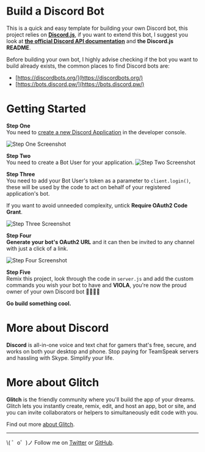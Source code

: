 Build a Discord Bot
=========================

This is a quick and easy template for building your own Discord bot, this project relies on **[Discord.js](https://github.com/hydrabolt/discord.js/)**, if you want to extend this bot, I suggest you look at **[the official Discord API documentation](https://discordapp.com/developers/docs/intro)** and **the Discord.js README**.

Before building your own bot, I highly advise checking if the bot you want to build already exists, the common places to find Discord bots are:
* [https://discordbots.org/](https://discordbots.org/)
* [https://bots.discord.pw/](https://bots.discord.pw/)
  
# Getting Started

**Step One**  
You need to  [create a new Discord Application](https://discordapp.com/developers/applications/me) in the developer console.

![Step One Screenshot](https://i.gyazo.com/216dec70040ae14a6ee121dce67e3f82.png)

**Step Two**  
You need to create a Bot User for your application.
![Step Two Screenshot](https://i.gyazo.com/47f8e671eccfb09ac22c6630417ccdee.png)

**Step Three**  
You need to add your Bot User's token as a parameter to `client.login()`, these will be used by the code to act on behalf of your registered application's bot.

If you want to avoid unneeded complexity, untick **Require OAuth2 Code Grant**.

![Step Three Screenshot](https://i.gyazo.com/d5f194037b8823f42c7442e3959c8f32.png)

**Step Four**  
**Generate your bot's OAuth2 URL** and it can then be invited to any channel with just a click of a link.

![Step Four Screenshot](https://i.gyazo.com/5cabc8aaa969f4339ddab48f8f2234f4.png)

**Step Five**  
Remix this project, look through the code in `server.js` and add the custom commands you wish your bot to have and **VIOLA**, you're now the proud owner of your own Discord bot 🎉🎉🎉🎉

**Go build something cool.**  
  
  
# More about Discord
  
**Discord** is all-in-one voice and text chat for gamers that's free, secure, and works on both your desktop and phone. Stop paying for TeamSpeak servers and hassling with Skype. Simplify your life.

# More about Glitch

**Glitch** is the friendly community where you'll build the app of your dreams. Glitch lets you instantly create, remix, edit, and host an app, bot or site, and you can invite collaborators or helpers to simultaneously edit code with you.

Find out more [about Glitch](https://glitch.com/about).

-------------------

\\( ゜o゜)ノ Follow me on [Twitter](https://twitter.com/gregjwww) or [GitHub](https://github.com/gregjw).
 
